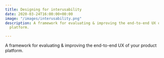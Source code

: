 ```yaml
---
title: Designing for interusability
date: 2020-03-24T16:00:00+00:00
image: "/images/interusability.png"
description: A framework for evaluating & improving the end-to-end UX of your product
  platform.

---
```

A framework for evaluating & improving the end-to-end UX of your product platform.